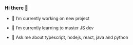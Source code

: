 ### Hi there 👋


- 🔭 I’m currently working on new project
- 🌱 I’m currently learning to master JS dev

- 💬 Ask me about typescript, nodejs, react, java and python


<!--
**Saleck-Eljili/Saleck-Eljili** is a ✨ _special_ ✨ repository because its `README.md` (this file) appears on your GitHub profile.

Here are some ideas to get you started:



-->
